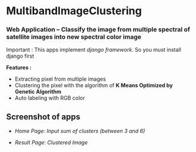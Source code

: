 # MultibandImageClustering

### Web Application – Classify the image from multiple spectral of satellite images into new spectral color image

Important : This apps implement _django framework_. So you must install django first

**Features :**
* Extracting pixel from multiple images
* Clustering the pixel with the algorithm of __K Means Optimized by Genetic Algorithm__ 
* Auto labeling with RGB color

## Screenshot of apps

* _Home Page: Input sum of clusters (between 3 and 6)_

* _Result Page: Clustered Image_
